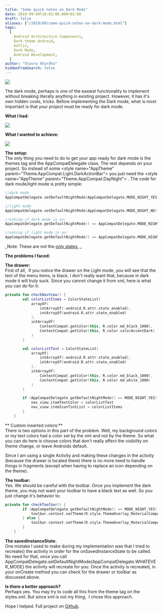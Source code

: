 ```yaml
---
title: "Some quick notes on Dark Mode"
date: 2019-09-09T10:03:00.000+02:00
draft: false
aliases: ["/2019/09/some-quick-notes-on-dark-mode.html"]
tags:
  [
    Android Architecture Components,
    Dark theme Android,
    Kotlin,
    Dark Mode,
    Android Development,
  ]
author: "Stavro Xhardha"
hiddenFromSearch: false
---
```


[![](https://1.bp.blogspot.com/-ur3CRpODGmw/XXVKC9GW7YI/AAAAAAAAPKY/KzYcwcteoqERxQCXTRY0aNi2fQCFumyzACLcBGAs/s1600/elliott-engelmann-DjlKxYFJlTc-unsplash.jpg)](https://1.bp.blogspot.com/-ur3CRpODGmw/XXVKC9GW7YI/AAAAAAAAPKY/KzYcwcteoqERxQCXTRY0aNi2fQCFumyzACLcBGAs/s1600/elliott-engelmann-DjlKxYFJlTc-unsplash.jpg)

The dark mode, perhaps is one of the easiest functionality to implement without breaking literally anything in existing project. However, it has it's own hidden costs, tricks. Before implementing the Dark mode, what is most important is that your project must be ready for dark mode.

**What I had:**

[![](https://1.bp.blogspot.com/-oh1b-Pl6zXQ/XXVLyYcOPRI/AAAAAAAAPKk/UXJJmGpjnBUL4L_rTP8IR1pZ3NtjytNmwCLcBGAs/s400/Screenshot_20190908-204023__01.jpg)](https://1.bp.blogspot.com/-oh1b-Pl6zXQ/XXVLyYcOPRI/AAAAAAAAPKk/UXJJmGpjnBUL4L_rTP8IR1pZ3NtjytNmwCLcBGAs/s1600/Screenshot_20190908-204023__01.jpg)

**What I wanted to achieve:**

[![](https://1.bp.blogspot.com/-BnND1T8D_og/XXVL25pkwkI/AAAAAAAAPKo/3IsLKRX9B5QnqLNE6xFh7DTy8qopaM_WQCLcBGAs/s400/Screenshot_20190908-204008__01.jpg)](https://1.bp.blogspot.com/-BnND1T8D_og/XXVL25pkwkI/AAAAAAAAPKo/3IsLKRX9B5QnqLNE6xFh7DTy8qopaM_WQCLcBGAs/s1600/Screenshot_20190908-204008__01.jpg)

**The setup:**  
The only thing you need to do to get your app ready for dark mode is the themes tag and the AppCompatDelegate class. The rest depends on your project. So instead of some <style name\="AppTheme" parent\="Theme.AppCompat.Light.DarkActionBar"> you just need the <style name\="AppTheme" parent\="Theme.AppCompat.DayNight"> . The code for dark mode/light mode is pretty simple:

```kotlin
//dark mode
AppCompatDelegate.setDefaultNightMode(AppCompatDelegate.MODE_NIGHT_YES)

//light mode
AppCompatDelegate.setDefaultNightMode(AppCompatDelegate.MODE_NIGHT_NO)

//asking if dark mode is on:
AppCompatDelegate.getDefaultNightMode() == AppCompatDelegate.MODE_NIGHT_YES

//asking if light mode is on:
AppCompatDelegate.getDefaultNightMode() == AppCompatDelegate.MODE_NIGHT_NO
```

_Note: These are not the [only states.](https://developer.android.com/guide/topics/ui/look-and-feel/darktheme) _

**The problems I faced:**

**The drawer:**  
First of all,  if you notice the drawer on the Light mode, you will see that the text of the menu items, is black. I don't really want that, because in dark mode it will truly suck. Since you cannot change it from xml, here is what you can do for it:

```kotlin
private fun checkNavView() {
        val colorListItems = ColorStateList(
            arrayOf(
                intArrayOf(-android.R.attr.state_enabled),
                intArrayOf(android.R.attr.state_enabled)
            ),
            intArrayOf(
                ContextCompat.getColor(this, R.color.md_black_1000),
                ContextCompat.getColor(this, R.color.colorAccentDark)
            )
        )

        val colorListText = ColorStateList(
            arrayOf(
                intArrayOf(-android.R.attr.state_enabled),
                intArrayOf(android.R.attr.state_enabled)
            ),
            intArrayOf(
                ContextCompat.getColor(this, R.color.md_black_1000),
                ContextCompat.getColor(this, R.color.md_white_1000)
            )
        )

        if (AppCompatDelegate.getDefaultNightMode() == MODE_NIGHT_YES) {
            nav_view.itemTextColor = colorListText
            nav_view.itemIconTintList = colorListItems
        }
    }
```

** Custom inserted colors:**  
There is two options in this part of the problem. Well, my background colors or my text colors had a color set by the xml and not by the theme. So what you can do here is choose colors that don't really affect the visibility on theme change, or leave Androids default.

Since I am using a single Activity and making these changes in the activity (because the drawer is located there) there is no more need to handle things in fragments (except when having to replace an icon depending on the theme).

**The toolbar:**  
Yes. We should be careful with the toolbar. Once you implement the dark theme, you may not want your toolbar to have a black text as well. So you just change it's behavior to:

```kotlin
private fun checkToolbar() {
        if (AppCompatDelegate.getDefaultNightMode() == MODE_NIGHT_YES) {
            toolbar.context.setTheme(R.style.ThemeOverlay_MaterialComponents_Dark)
        } else {
            toolbar.context.setTheme(R.style.ThemeOverlay_MaterialComponents_Light)
        }
    }
```

**The savedInstanceState.**  
One mistake I used to make during my implementation was that I tried to recreate() the activity in order for the onSavedInstanceState to be called. No need for that, once you call AppCompatDelegate.setDefaultNightMode(AppCompatDelegate.WHATEVER_MODE) the activity will recreate for you. Once the activity is recreated, in your onCreate method you can check for the drawer or toolbar as discussed above.

**Is there a better approach?**  
Perhaps yes. You may try to code all this from the theme tag on the styles.xml. But since xml is not my thing,  I chose this approach.

Hope I helped. Full project on [Github](https://github.com/coroutineDispatcher/pocket_treasure).
